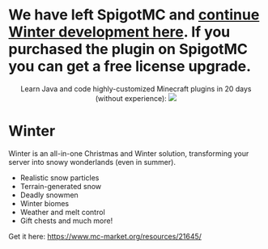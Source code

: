 # We have left SpigotMC and [continue Winter development here](https://www.mc-market.org/resources/21645/). If you purchased the plugin on SpigotMC you can get a free license upgrade.

<p align="center">
  Learn Java and code highly-customized Minecraft plugins in 20 days (without experience):
  <a href="https://mineacademy.org/project-orion?st=github&sc=winter&utm_source=github&utm_medium=overview&utm_campaign=winter">
    <img src="https://i.imgur.com/lpZ2pJN.jpg" />
  </a>
</p>

# Winter
Winter is an all-in-one Christmas and Winter solution, transforming your server into snowy wonderlands (even in summer).

* Realistic snow particles
* Terrain-generated snow
* Deadly snowmen
* Winter biomes
* Weather and melt control
* Gift chests and much more!

Get it here: https://www.mc-market.org/resources/21645/
